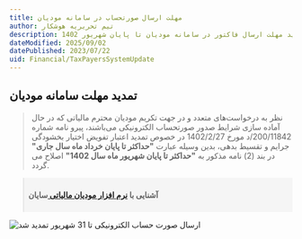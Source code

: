 ```yaml
---
title: مهلت ارسال صورتحساب در سامانه مودیان
author: تیم تحریریه هوشکار
description: تمدید مهلت ارسال فاکتور در سامانه مودیان تا پایان شهریور 1402
dateModified: 2025/09/02
datePublished: 2023/07/22
uid: Financial/TaxPayersSystemUpdate
---
```


## تمدید مهلت سامانه مودیان

> نظر به درخواست‌های متعدد و در جهت تکریم مودیان محترم مالیاتی که در حال آماده سازی شرایط صدور صورتحساب الکترونیکی می‌باشند، پیرو نامه شماره 200/11842/د مورخ 1402/2/27 در خصوص تمدید اعتبار تفویض اختیار بخشودگی جرایم و تقسیط بدهی، بدین وسیله عبارت **"حداکثر تا پایان خرداد ماه سال جاری"** در بند (2) نامه مذکور به **"حداکثر تا پایان شهریور ماه سال 1402"** اصلاح می گردد.

<blockquote style="background-color:#f5f5f5; padding:0.5rem">
<p><strong>آشنایی با <a href="https://www.hooshkar.com/Software/Sayan/Module/TpTaxGov" target="_blank">نرم افزار مودیان مالیاتی
</a> سایان</strong></p></blockquote>

![ارسال صورت حساب الکترونیکی تا 31 شهریور تمدید شد](./Images/Bakhshnameh.webp)